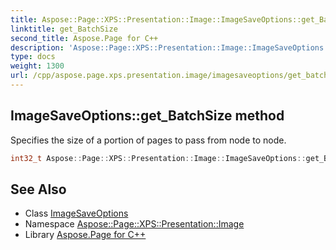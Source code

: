 ```yaml
---
title: Aspose::Page::XPS::Presentation::Image::ImageSaveOptions::get_BatchSize method
linktitle: get_BatchSize
second_title: Aspose.Page for C++
description: 'Aspose::Page::XPS::Presentation::Image::ImageSaveOptions::get_BatchSize method. Specifies the size of a portion of pages to pass from node to node in C++.'
type: docs
weight: 1300
url: /cpp/aspose.page.xps.presentation.image/imagesaveoptions/get_batchsize/
---
```

## ImageSaveOptions::get_BatchSize method


Specifies the size of a portion of pages to pass from node to node.

```cpp
int32_t Aspose::Page::XPS::Presentation::Image::ImageSaveOptions::get_BatchSize() override
```

## See Also

* Class [ImageSaveOptions](../)
* Namespace [Aspose::Page::XPS::Presentation::Image](../../)
* Library [Aspose.Page for C++](../../../)
